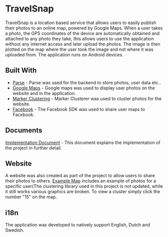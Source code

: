 # TravelSnap
TravelSnap  is  a  location  based  service  that  allows  users  to  easily  publish  their  photos to  an online map, powered by Google Maps. When a user takes a photo, the GPS coordinates of the device are automatically obtained and attached to any photo they take, this allows users to use the  application  without  any  internet  access  and  later  upload  the  photos.  The  image  is  then plotted on the map where the user took the image and not where it was uploaded from. The application runs on Android devices.


## Built With

* [Parse](http://www.parse.com) - Parse was used for the backend to store photos, user data etc..
* [Google Maps](https://developers.google.com/maps/documentation/android-api/) - Google maps was used to display user photos on the website and in the application.
* [Marker Clustering](https://developers.google.com/maps/documentation/javascript/marker-clustering) - Marker Clusterer was used to cluster photos for the website.
* [Facebook](https://developers.facebook.com/docs/android/) - The Facebook SDK was used to share user maps to Facebook.


## Documents

[Implementation Document](https://dl.dropboxusercontent.com/u/40807068/glaceyfypreport.docx) - This document explains the implementation of the project in further detail.

## Website

A website was also created as part of the project to allow users to share their photos to others. [Example Map](https://travel-snap.herokuapp.com/map/2CVN7vpEoF) includes an example of photos for a specific user(The clustering library used in this project is not updated, while it still works various graphics are broken. To view a cluster simply click the number "15" on the map.


## i18n

The application was developed to natively support English, Dutch and Swedish.
